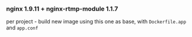 ### nginx 1.9.11 + nginx-rtmp-module 1.1.7

per project - build new image using this one as base, with `Dockerfile.app` and `app.conf`
